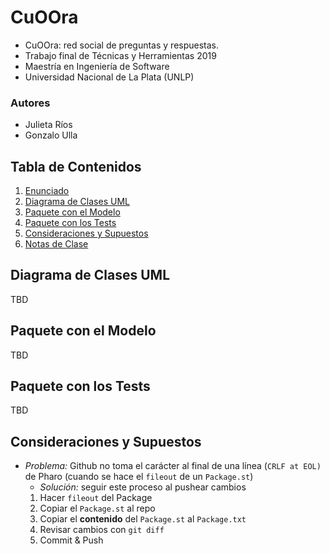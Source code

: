 # CuOOra
* CuOOra: red social de preguntas y respuestas.
* Trabajo final de Técnicas y Herramientas 2019
* Maestría en Ingeniería de Software
* Universidad Nacional de La Plata (UNLP)

### Autores
* Julieta Ríos
* Gonzalo Ulla

## Tabla de Contenidos
1. [Enunciado](https://github.com/GonzaloUlla/unlp-tyh-cuoora/blob/master/TP1%20-%20Enunciado.pdf)
2. [Diagrama de Clases UML](#diagrama-de-clases-uml)
3. [Paquete con el Modelo](#paquete-con-el-modelo)
4. [Paquete con los Tests](#paquete-con-los-tests)
5. [Consideraciones y Supuestos](#consideraciones-y-supuestos)
6. [Notas de Clase](https://github.com/GonzaloUlla/unlp-tyh-cuoora/blob/master/notas-de-clase)


## Diagrama de Clases UML
TBD

## Paquete con el Modelo
TBD

## Paquete con los Tests
TBD

## Consideraciones y Supuestos
* *Problema:* Github no toma el carácter al final de una línea (`CRLF at EOL)` de Pharo (cuando se hace el `fileout` de un `Package.st`)
  * *Solución:* seguir este proceso al pushear cambios
  1. Hacer `fileout` del Package
  2. Copiar el `Package.st` al repo
  3. Copiar el **contenido** del `Package.st` al `Package.txt`
  4. Revisar cambios con `git diff`
  5. Commit & Push